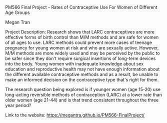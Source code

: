 PM566 Final Project - Rates of Contraceptive Use For Women of Different Age Groups

Megan Tran


Project Description: Research shows that LARC contraceptives are more effective forms of birth control than M/M methods and are safe for women of all ages to use. LARC methods could prevent more cases of teenage pregnancy for young women at risk and who are sexually active. However, M/M methods are more widely used and may be perceived by the public to be safer since they don't require surgical insertions of long-term devices into the body. Young women with inadequate knowledge about sex education and reproductive health may not have enough information about the different available contraceptive methods and as a result, be unable to make an informed decision on the contraceptive type that's right for them.

The research question being explored is if younger women (age 15-20) use long-acting reversible methods of contraception (LARC) at a lower rate than older women (age 21-44) and is that trend consistent throughout the three year period?


Link to the website: https://megantra.github.io/PM566-FinalProject/



